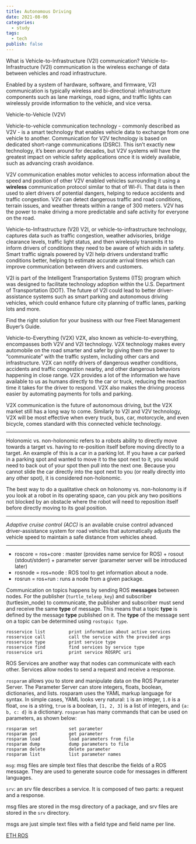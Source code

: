 ```yaml
---
title: Autonomous Driving
date: 2021-08-06
categories:
  - study
tags:
  - tech
publish: false
---
```


<!-- more -->

What is Vehicle-to-Infrastructure (V2I) communication?
Vehicle-to-Infrastructure (V2I) communication is the wireless exchange of data between vehicles and road infrastructure.

Enabled by a system of hardware, software, and firmware, V2I communication is typically wireless and bi-directional: infrastructure components such as lane markings, road signs, and traffic lights can wirelessly provide information to the vehicle, and vice versa.

Vehicle-to-Vehicle (V2V)

Vehicle-to-vehicle communication technology - commonly described as V2V - is a smart technology that enables vehicle data to exchange from one vehicle to another. Communication for V2V technology is based on dedicated short-range communications (DSRC). This isn’t exactly new technology, it’s been around for decades, but V2V systems will have the greatest impact on vehicle safety applications once it is widely available, such as advancing crash avoidance.

V2V communication enables motor vehicles to access information about the speed and position of other V2V enabled vehicles surrounding it using a **wireless** communication protocol similar to that of Wi-Fi. That data is then used to alert drivers of potential dangers, helping to reduce accidents and traffic congestion. V2V can detect dangerous traffic and road conditions, terrain issues, and weather threats within a range of 300 meters. V2V has the power to make driving a more predictable and safe activity for everyone on the road.

Vehicle-to-Infrastructure (V2I)
V2I, or vehicle-to-infrastructure technology, captures data such as traffic congestion, weather advisories, bridge clearance levels, traffic light status, and then wirelessly transmits it to inform drivers of conditions they need to be aware of which aids in safety. Smart traffic signals powered by V2I help drivers understand traffic conditions better, helping to estimate accurate arrival times which can improve communication between drivers and customers.

V2I is part of the Intelligent Transportation Systems (ITS) program which was designed to facilitate technology adoption within the U.S. Department of Transportation (DOT). The future of V2I could lead to better driver-assistance systems such as smart parking and autonomous driving vehicles, which could enhance future city planning of traffic lanes, parking lots and more.

Find the right solution for your business with our free Fleet Management Buyer’s Guide.

Vehicle-to-Everything (V2X)
V2X, also known as vehicle-to-everything, encompasses both V2V and V2I technology. V2X technology makes every automobile on the road smarter and safer by giving them the power to “communicate” with the traffic system, including other cars and infrastructure. V2X can notify drivers of dangerous weather conditions, accidents and traffic congestion nearby, and other dangerous behaviors happening in close range. V2X provides a lot of the information we have available to us as humans directly to the car or truck, reducing the reaction time it takes for the driver to respond. V2X also makes the driving process easier by automating payments for tolls and parking.

V2X communication is the future of autonomous driving, but the V2X market still has a long way to come. Similarly to V2I and V2V technology, V2X will be most effective when every truck, bus, car, motorcycle, and even bicycle, comes standard with this connected vehicle technology.

---

Holonomic vs. non-holonomic refers to a robots ability to directly move towards a target vs. having to re-position itself before moving directly to a target. An example of this is a car in a parking lot. If you have a car parked in a parking spot and wanted to move it to the spot next to it, you would need to back out of your spot then pull into the next one. Because you cannot slide the car directly into the spot next to you (or really directly into any other spot), it is considered non-holonomic.

The best way to do a qualitative check on holonomy vs. non-holonomy is if you look at a robot in its operating space, can you pick any two positions not blocked by an obstacle where the robot will need to reposition itself before directly moving to its goal position.

---

_Adaptive cruise control (ACC)_ is an available cruise control advanced driver-assistance system for road vehicles that automatically adjusts the vehicle speed to maintain a safe distance from vehicles ahead.

---

- roscore = ros+core : master (provides name service for ROS) + rosout (stdout/stderr) + parameter server (parameter server will be introduced later)
- rosnode = ros+node : ROS tool to get information about a node.
- rosrun = ros+run : runs a node from a given package.

Communication on topics happens by sending ROS **messages** between nodes. For the publisher (`turtle_teleop_key`) and subscriber (turtlesim_node) to communicate, the publisher and subscriber must send and receive the same **type** of message. This means that a topic **type** is defined by the message **type** published on it. The **type** of the message sent on a topic can be determined using `rostopic type`.

```text
rosservice list         print information about active services
rosservice call         call the service with the provided args
rosservice type         print service type
rosservice find         find services by service type
rosservice uri          print service ROSRPC uri
```

ROS Services are another way that nodes can communicate with each other. Services allow nodes to send a request and receive a response.

`rosparam` allows you to store and manipulate data on the ROS Parameter Server. The Parameter Server can store integers, floats, boolean, dictionaries, and lists. rosparam uses the YAML markup language for syntax. In simple cases, YAML looks very natural: `1` is an integer, `1.0` is a float, `one` is a string, `true` is a boolean, `[1, 2, 3]` is a list of integers, and `{a: b, c: d}` is a dictionary. `rosparam` has many commands that can be used on parameters, as shown below:

```text
rosparam set            set parameter
rosparam get            get parameter
rosparam load           load parameters from file
rosparam dump           dump parameters to file
rosparam delete         delete parameter
rosparam list           list parameter names
```

`msg`: msg files are simple text files that describe the fields of a ROS message. They are used to generate source code for messages in different languages.

`srv`: an srv file describes a service. It is composed of two parts: a request and a response.

msg files are stored in the msg directory of a package, and srv files are stored in the `srv` directory.

msgs are just simple text files with a field type and field name per line.

[ETH ROS](https://www.youtube.com/watch?v=0BxVPCInS3M&list=PLE-BQwvVGf8HOvwXPgtDfWoxd4Cc6ghiP)
